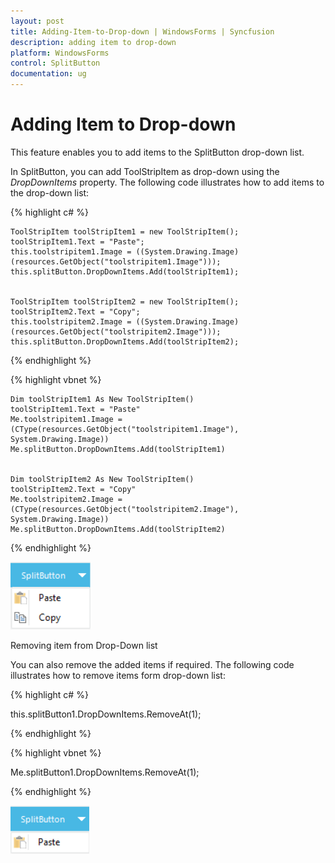 ```yaml
---
layout: post
title: Adding-Item-to-Drop-down | WindowsForms | Syncfusion
description: adding item to drop-down
platform: WindowsForms
control: SplitButton 
documentation: ug
---
```


# Adding Item to Drop-down

This feature enables you to add items to the SplitButton drop-down list. 

In SplitButton, you can add ToolStripItem as drop-down using the _DropDownItems_ property. The following code illustrates how to add items to the drop-down list:

{% highlight c# %}

    ToolStripItem toolStripItem1 = new ToolStripItem();
    toolStripItem1.Text = "Paste";
    this.toolstripitem1.Image = ((System.Drawing.Image)(resources.GetObject("toolstripitem1.Image")));
    this.splitButton.DropDownItems.Add(toolStripItem1);


    ToolStripItem toolStripItem2 = new ToolStripItem();
    toolStripItem2.Text = "Copy";
    this.toolstripitem2.Image = ((System.Drawing.Image)(resources.GetObject("toolstripitem2.Image")));
    this.splitButton.DropDownItems.Add(toolStripItem2);



{% endhighlight %}


{% highlight vbnet %}

    Dim toolStripItem1 As New ToolStripItem()
    toolStripItem1.Text = "Paste"
    Me.toolstripitem1.Image = (CType(resources.GetObject("toolstripitem1.Image"), System.Drawing.Image))
    Me.splitButton.DropDownItems.Add(toolStripItem1)


    Dim toolStripItem2 As New ToolStripItem()
    toolStripItem2.Text = "Copy"
    Me.toolstripitem2.Image = (CType(resources.GetObject("toolstripitem2.Image"), System.Drawing.Image))
    Me.splitButton.DropDownItems.Add(toolStripItem2)  


{% endhighlight %}




![](Adding-Item-to-Drop-down_images/Adding-Item-to-Drop-down_img1.png)


Removing item from Drop-Down list

You can also remove the added items if required. The following code illustrates how to remove items form drop-down list: 

{% highlight c# %}

this.splitButton1.DropDownItems.RemoveAt(1);

{% endhighlight %}

{% highlight vbnet %}

Me.splitButton1.DropDownItems.RemoveAt(1);

{% endhighlight %}


![](Adding-Item-to-Drop-down_images/Adding-Item-to-Drop-down_img2.png)



